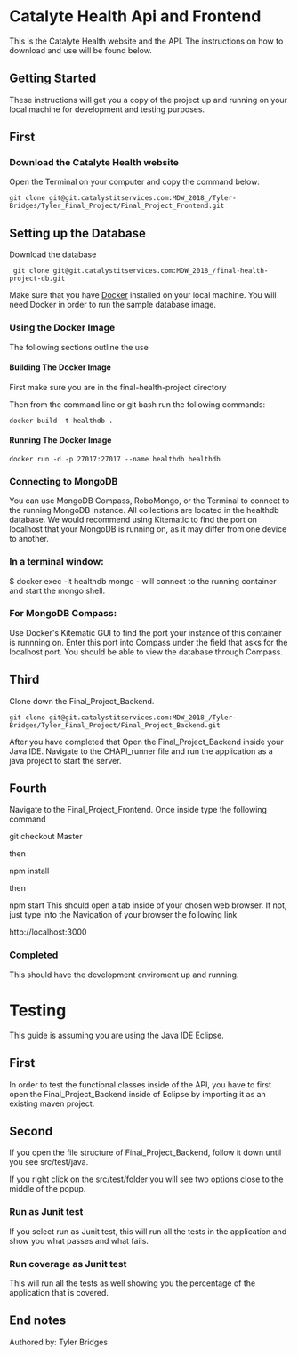 # Catalyte Health Api and Frontend

This is the Catalyte Health website and the API. The instructions on how to download and use will be found below.


## Getting Started

These instructions will get you a copy of the project up and running on your local
machine for development and testing purposes.

## First ##

### Download the Catalyte Health website

Open the Terminal on your computer and copy the command below:

`git clone git@git.catalystitservices.com:MDW_2018_/Tyler-Bridges/Tyler_Final_Project/Final_Project_Frontend.git`

## Setting up the Database ##

Download the database

` git clone git@git.catalystitservices.com:MDW_2018_/final-health-project-db.git`

Make sure that you have [Docker](https://www.docker.com/products/overview) installed
on your local machine. You will need Docker in order to run the sample database image.

### Using the Docker Image

The following sections outline the use

#### Building The Docker Image

First make sure you are in the final-health-project directory

Then from the command line or git bash run the following commands:

```
docker build -t healthdb .
```
#### Running The Docker Image
```
docker run -d -p 27017:27017 --name healthdb healthdb        
```

### Connecting to MongoDB ###

You can use MongoDB Compass, RoboMongo, or the Terminal to connect to the
running MongoDB instance. All collections are located in the healthdb database.
We would recommend using Kitematic to find the port on localhost that your
MongoDB is running on, as it may differ from one device to another.

### In a terminal window: ###

$ docker exec -it healthdb mongo - will connect to the running container and start the mongo shell.

### For MongoDB Compass: ###

Use Docker's Kitematic GUI to find the port your instance of this container
is runnning on. Enter this port into Compass under the field that asks for the
localhost port. You should be able to view the database through Compass.

## Third ##

Clone down the Final_Project_Backend.

`git clone git@git.catalystitservices.com:MDW_2018_/Tyler-Bridges/Tyler_Final_Project/Final_Project_Backend.git`

After you have completed that Open the Final_Project_Backend inside your Java IDE. Navigate
 to the CHAPI_runner file and run the application as a java project to start the server.

## Fourth ##
Navigate to the Final_Project_Frontend. Once inside type the following command

git checkout Master

then

npm install

then

npm start
This should open a tab inside of your chosen web browser.
If not, just type into the Navigation of your browser the following link

http://localhost:3000


### Completed ###

This should have the development enviroment up and running.



# Testing #

This guide is assuming you are using the Java IDE Eclipse.

## First ##
In order to test the functional classes inside of the API, you have to first open the Final_Project_Backend inside of Eclipse by importing it as an existing maven project.

## Second ##
If you open the file structure of Final_Project_Backend, follow it down until you see src/test/java.

If you right click on the src/test/folder you will see two options close to the middle of the popup.

### Run as Junit test ###
If you select run as Junit test, this will run all the tests in the application and show you what passes and what fails.

### Run coverage as Junit test ###
This will run all the tests as well showing you the percentage of the application that is covered. 


## End notes ##

Authored by: Tyler Bridges